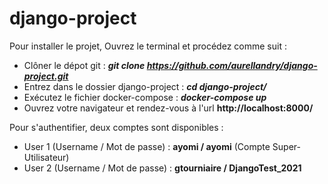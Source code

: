 # django-project

Pour installer le projet, Ouvrez le terminal et procédez comme suit :

- Clôner le dépot git : <b><i>git clone https://github.com/aurellandry/django-project.git</i></b>
- Entrez dans le dossier django-project : <b><i>cd django-project/</i></b>
- Exécutez le fichier docker-compose : <b><i>docker-compose up</i></b>
- Ouvrez votre navigateur et rendez-vous à l'url <b>http://localhost:8000/</b>

Pour s'authentifier, deux comptes sont disponibles :
- User 1 (Username / Mot de passe) : <b>ayomi / ayomi</b> (Compte Super-Utilisateur)
- User 2 (Username / Mot de passe) : <b>gtourniaire / DjangoTest_2021</b>
